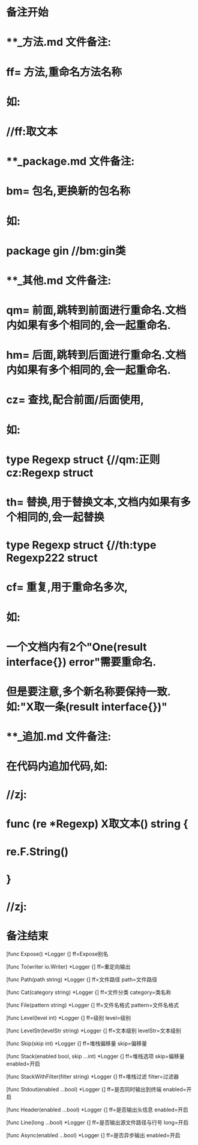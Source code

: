 # 备注开始
# **_方法.md 文件备注:
# ff= 方法,重命名方法名称
# 如:
# //ff:取文本

# **_package.md 文件备注:
# bm= 包名,更换新的包名称 
# 如: 
# package gin //bm:gin类

# **_其他.md 文件备注:
# qm= 前面,跳转到前面进行重命名.文档内如果有多个相同的,会一起重命名.
# hm= 后面,跳转到后面进行重命名.文档内如果有多个相同的,会一起重命名.
# cz= 查找,配合前面/后面使用,
# 如:
# type Regexp struct {//qm:正则 cz:Regexp struct
#
# th= 替换,用于替换文本,文档内如果有多个相同的,会一起替换
# type Regexp struct {//th:type Regexp222 struct
#
# cf= 重复,用于重命名多次,
# 如: 
# 一个文档内有2个"One(result interface{}) error"需要重命名.
# 但是要注意,多个新名称要保持一致. 如:"X取一条(result interface{})"

# **_追加.md 文件备注:
# 在代码内追加代码,如:
# //zj:
# func (re *Regexp) X取文本() string { 
#    re.F.String()
# }
# //zj:
# 备注结束

[func Expose() *Logger {]
ff=Expose别名

[func To(writer io.Writer) *Logger {]
ff=重定向输出

[func Path(path string) *Logger {]
ff=文件路径
path=文件路径

[func Cat(category string) *Logger {]
ff=文件分类
category=类名称

[func File(pattern string) *Logger {]
ff=文件名格式
pattern=文件名格式

[func Level(level int) *Logger {]
ff=级别
level=级别

[func LevelStr(levelStr string) *Logger {]
ff=文本级别
levelStr=文本级别

[func Skip(skip int) *Logger {]
ff=堆栈偏移量
skip=偏移量

[func Stack(enabled bool, skip ...int) *Logger {]
ff=堆栈选项
skip=偏移量
enabled=开启

[func StackWithFilter(filter string) *Logger {]
ff=堆栈过滤
filter=过滤器

[func Stdout(enabled ...bool) *Logger {]
ff=是否同时输出到终端
enabled=开启

[func Header(enabled ...bool) *Logger {]
ff=是否输出头信息
enabled=开启

[func Line(long ...bool) *Logger {]
ff=是否输出源文件路径与行号
long=开启

[func Async(enabled ...bool) *Logger {]
ff=是否异步输出
enabled=开启

